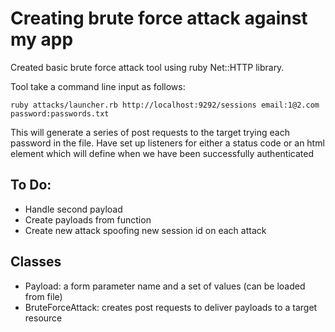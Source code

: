 Creating brute force attack against my app
==========================================

Created basic brute force attack tool using ruby Net::HTTP library.

Tool take a command line input as follows:
```shell
ruby attacks/launcher.rb http://localhost:9292/sessions email:1@2.com password:passwords.txt
```

This will generate a series of post requests to the target trying each password in the file. Have set up listeners for either a status code or an html element which will define when we have been successfully authenticated

To Do:
------
- Handle second payload
- Create payloads from function
- Create new attack spoofing new session id on each attack

Classes
-------
- Payload: a form parameter name and a set of values (can be loaded from file)
- BruteForceAttack: creates post requests to deliver payloads to a target resource
